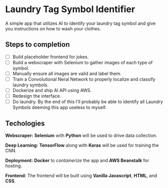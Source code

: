 # Laundry Tag Symbol Identifier

A simple app that utilizes AI to identify your laundry tag symbol and give you instructions on how to wash your clothes.

## Steps to completion

- [ ] Build placeholder frontend for jokes.
- [ ] Build a webscraper with Selenium to gather images of each type of symbol.
- [ ] Manually ensure all images are valid and label them.
- [ ] Train a Convolutional Neral Network to properly localize and classify laundry symbols.
- [ ] Dockerize and ship AI API using AWS.
- [ ] Redesign the interface.
- [ ] Do laundry. By the end of this I'll probably be able to identify all Laundry Symbols deeming this app useless to myself.

## Techologies

**Webscraper:** **Selenium** with **Python** will be used to drive data collection.

**Deep Learning:** **TensorFlow** along with **Keras** will be used for training the CNN.

**Deployment:** **Docker** to _containerize_ the app and **AWS Beanstalk** for hosting.

**Frontend:** The frontend will be built using **Vanilla Javascript**, **HTML**, and **CSS**.
